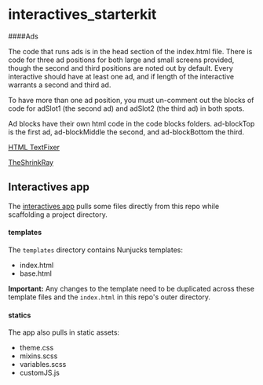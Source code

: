# interactives_starterkit


####Ads

The code that runs ads is in the head section of the index.html file. There is code for three ad positions for both large and small screens provided, though the second and third positions are noted out by default. Every interactive should have at least one ad, and if length of the interactive warrants a second and third ad.

To have more than one ad position, you must un-comment out the blocks of code for adSlot1 (the second ad) and adSlot2 (the third ad) in both spots.

Ad blocks have their own html code in the code blocks folders. ad-blockTop is the first ad, ad-blockMiddle the second, and ad-blockBottom the third.

[HTML TextFixer](http://www.textfixer.com/html/convert-text-html.php)

[TheShrinkRay](http://theshrinkray.herokuapp.com/)

## Interactives app

The [interactives app](https://github.com/DallasMorningNews/generator-dmninteractives) pulls some files directly from this repo while scaffolding a project directory.

#### templates

The `templates` directory contains Nunjucks templates:
- index.html
- base.html

**Important:** Any changes to the template need to be duplicated across these template files and the `index.html` in this repo's outer directory.

#### statics

The app also pulls in static assets: 
- theme.css
- mixins.scss
- variables.scss
- customJS.js
